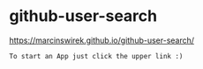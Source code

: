 # github-user-search

https://marcinswirek.github.io/github-user-search/

```
To start an App just click the upper link :)
```
